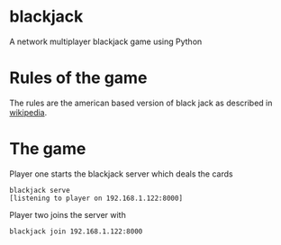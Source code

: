 # blackjack

A network multiplayer blackjack game using Python

# Rules of the game

The rules are the american based version of black jack as described in [wikipedia][1].

# The game

Player one starts the blackjack server which deals the cards

```
blackjack serve
[listening to player on 192.168.1.122:8000]
```

Player two joins the server with

```
blackjack join 192.168.1.122:8000
```
[1]: [https://en.wikipedia.org/wiki/Blackjack]
